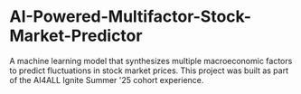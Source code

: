 # AI-Powered-Multifactor-Stock-Market-Predictor
A machine learning model that synthesizes multiple macroeconomic factors to predict fluctuations in stock market prices. This project was built as part of the AI4ALL Ignite Summer '25 cohort experience.
